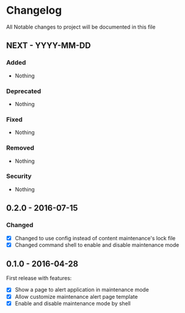 Changelog
===
All Notable changes to project will be documented in this file


## NEXT - YYYY-MM-DD

### Added
- Nothing

### Deprecated
- Nothing

### Fixed
- Nothing

### Removed
- Nothing

### Security
- Nothing

## 0.2.0 - 2016-07-15

### Changed

- [x] Changed to use config instead of content maintenance's lock file
- [x] Changed command shell to enable and disable maintenance mode

## 0.1.0 - 2016-04-28

First release with features:

- [x] Show a page to alert application in maintenance mode
- [x] Allow customize maintenance alert page template
- [x] Enable and disable maintenance mode by shell